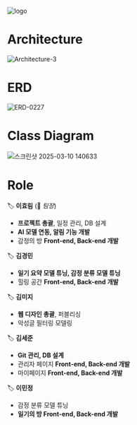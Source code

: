 ![logo](https://github.com/user-attachments/assets/50dbb390-fd92-4986-ac8b-d5dbfc54f11e)


<h1>Architecture</h1>

![Architecture-3](https://github.com/user-attachments/assets/7bfb64a8-0da8-49b7-b7ff-b74bfdd152e2)


<h1>ERD</h1>

![ERD-0227](https://github.com/user-attachments/assets/39f96cb1-c564-4eed-bfe8-d583659d8a4b)


<h1>Class Diagram</h1>

![스크린샷 2025-03-10 140633](https://github.com/user-attachments/assets/88b90b8d-256c-4a68-a68d-78ea95638647)

<h1>Role</h1>

🏷 **이효림** (📌 _팀장_)  
- **프로젝트 총괄**, 일정 관리, DB 설계  
- **AI 모델 연동, 알림 기능 개발**  
- 감정의 방 **Front-end, Back-end 개발**  

🏷 **김경민**  
- **일기 요약 모델 튜닝, 감정 분류 모델 튜닝**  
- 힐링 공간 **Front-end, Back-end 개발**  

🏷 **김미지**  
- **웹 디자인 총괄**, 퍼블리싱  
- 악성글 필터링 모델링  

🏷 **김세준**  
- **Git 관리, DB 설계**  
- 관리자 페이지 **Front-end, Back-end 개발**  
- 마이페이지 **Front-end, Back-end 개발**  

🏷 **이민정**  
- 감정 분류 모델 튜닝  
- **일기의 방 Front-end, Back-end 개발**  
